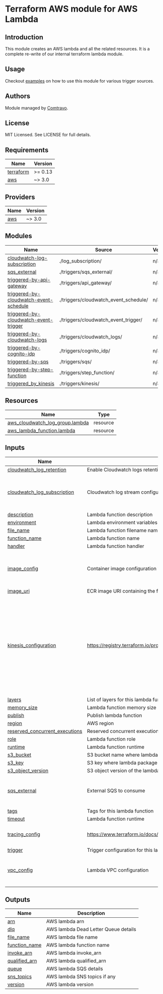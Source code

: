 # Terraform AWS module for AWS Lambda

## Introduction
This module creates an AWS lambda and all the related resources. It is a complete re-write of our internal terraform lambda module.

## Usage
Checkout [examples](./examples) on how to use this module for various trigger sources.
## Authors

Module managed by [Comtravo](https://github.com/comtravo).

## License

MIT Licensed. See LICENSE for full details.

## Requirements

| Name | Version |
|------|---------|
| <a name="requirement_terraform"></a> [terraform](#requirement\_terraform) | >= 0.13 |
| <a name="requirement_aws"></a> [aws](#requirement\_aws) | ~> 3.0 |

## Providers

| Name | Version |
|------|---------|
| <a name="provider_aws"></a> [aws](#provider\_aws) | ~> 3.0 |

## Modules

| Name | Source | Version |
|------|--------|---------|
| <a name="module_cloudwatch-log-subscription"></a> [cloudwatch-log-subscription](#module\_cloudwatch-log-subscription) | ./log_subscription/ | n/a |
| <a name="module_sqs_external"></a> [sqs\_external](#module\_sqs\_external) | ./triggers/sqs_external/ | n/a |
| <a name="module_triggered-by-api-gateway"></a> [triggered-by-api-gateway](#module\_triggered-by-api-gateway) | ./triggers/api_gateway/ | n/a |
| <a name="module_triggered-by-cloudwatch-event-schedule"></a> [triggered-by-cloudwatch-event-schedule](#module\_triggered-by-cloudwatch-event-schedule) | ./triggers/cloudwatch_event_schedule/ | n/a |
| <a name="module_triggered-by-cloudwatch-event-trigger"></a> [triggered-by-cloudwatch-event-trigger](#module\_triggered-by-cloudwatch-event-trigger) | ./triggers/cloudwatch_event_trigger/ | n/a |
| <a name="module_triggered-by-cloudwatch-logs"></a> [triggered-by-cloudwatch-logs](#module\_triggered-by-cloudwatch-logs) | ./triggers/cloudwatch_logs/ | n/a |
| <a name="module_triggered-by-cognito-idp"></a> [triggered-by-cognito-idp](#module\_triggered-by-cognito-idp) | ./triggers/cognito_idp/ | n/a |
| <a name="module_triggered-by-sqs"></a> [triggered-by-sqs](#module\_triggered-by-sqs) | ./triggers/sqs/ | n/a |
| <a name="module_triggered-by-step-function"></a> [triggered-by-step-function](#module\_triggered-by-step-function) | ./triggers/step_function/ | n/a |
| <a name="module_triggered_by_kinesis"></a> [triggered\_by\_kinesis](#module\_triggered\_by\_kinesis) | ./triggers/kinesis/ | n/a |

## Resources

| Name | Type |
|------|------|
| [aws_cloudwatch_log_group.lambda](https://registry.terraform.io/providers/hashicorp/aws/latest/docs/resources/cloudwatch_log_group) | resource |
| [aws_lambda_function.lambda](https://registry.terraform.io/providers/hashicorp/aws/latest/docs/resources/lambda_function) | resource |

## Inputs

| Name | Description | Type | Default | Required |
|------|-------------|------|---------|:--------:|
| <a name="input_cloudwatch_log_retention"></a> [cloudwatch\_log\_retention](#input\_cloudwatch\_log\_retention) | Enable Cloudwatch logs retention | `number` | `90` | no |
| <a name="input_cloudwatch_log_subscription"></a> [cloudwatch\_log\_subscription](#input\_cloudwatch\_log\_subscription) | Cloudwatch log stream configuration | <pre>object({<br>    enable : bool<br>    filter_pattern : string<br>    destination_arn : string<br>  })</pre> | <pre>{<br>  "destination_arn": "",<br>  "enable": false,<br>  "filter_pattern": ""<br>}</pre> | no |
| <a name="input_description"></a> [description](#input\_description) | Lambda function description | `string` | `"Managed by Terraform"` | no |
| <a name="input_environment"></a> [environment](#input\_environment) | Lambda environment variables | `map(string)` | `null` | no |
| <a name="input_file_name"></a> [file\_name](#input\_file\_name) | Lambda function filename name | `string` | `null` | no |
| <a name="input_function_name"></a> [function\_name](#input\_function\_name) | Lambda function name | `string` | n/a | yes |
| <a name="input_handler"></a> [handler](#input\_handler) | Lambda function handler | `string` | `null` | no |
| <a name="input_image_config"></a> [image\_config](#input\_image\_config) | Container image configuration values that override the values in the container image Dockerfile. | <pre>object({<br>    command           = list(string)<br>    entry_point       = list(string)<br>    working_directory = string<br>  })</pre> | `null` | no |
| <a name="input_image_uri"></a> [image\_uri](#input\_image\_uri) | ECR image URI containing the function's deployment package | `string` | `null` | no |
| <a name="input_kinesis_configuration"></a> [kinesis\_configuration](#input\_kinesis\_configuration) | https://registry.terraform.io/providers/hashicorp/aws/latest/docs/resources/lambda_event_source_mapping | <pre>map(object({<br>    batch_size                                      = number<br>    bisect_batch_on_function_error                  = bool<br>    destination_config__on_failure__destination_arn = string<br>    event_source_arn                                = string<br>    maximum_batching_window_in_seconds              = number<br>    maximum_record_age_in_seconds                   = number<br>    maximum_retry_attempts                          = number<br>    parallelization_factor                          = number<br>    starting_position                               = string<br>    starting_position_timestamp                     = string<br>    tumbling_window_in_seconds                      = number<br>  }))</pre> | `{}` | no |
| <a name="input_layers"></a> [layers](#input\_layers) | List of layers for this lambda function | `list(string)` | `[]` | no |
| <a name="input_memory_size"></a> [memory\_size](#input\_memory\_size) | Lambda function memory size | `number` | `128` | no |
| <a name="input_publish"></a> [publish](#input\_publish) | Publish lambda function | `bool` | `false` | no |
| <a name="input_region"></a> [region](#input\_region) | AWS region | `string` | n/a | yes |
| <a name="input_reserved_concurrent_executions"></a> [reserved\_concurrent\_executions](#input\_reserved\_concurrent\_executions) | Reserved concurrent executions  for this lambda function | `number` | `-1` | no |
| <a name="input_role"></a> [role](#input\_role) | Lambda function role | `string` | n/a | yes |
| <a name="input_runtime"></a> [runtime](#input\_runtime) | Lambda function runtime | `string` | `"nodejs14.x"` | no |
| <a name="input_s3_bucket"></a> [s3\_bucket](#input\_s3\_bucket) | S3 bucket name where lambda package is stored | `string` | `null` | no |
| <a name="input_s3_key"></a> [s3\_key](#input\_s3\_key) | S3 key where lambda package is stored | `string` | `null` | no |
| <a name="input_s3_object_version"></a> [s3\_object\_version](#input\_s3\_object\_version) | S3 object version of the lambda package | `string` | `null` | no |
| <a name="input_sqs_external"></a> [sqs\_external](#input\_sqs\_external) | External SQS to consume | <pre>object({<br>    batch_size = number<br>    sqs_arns   = list(string)<br>  })</pre> | `null` | no |
| <a name="input_tags"></a> [tags](#input\_tags) | Tags for this lambda function | `map(string)` | `{}` | no |
| <a name="input_timeout"></a> [timeout](#input\_timeout) | Lambda function runtime | `number` | `300` | no |
| <a name="input_tracing_config"></a> [tracing\_config](#input\_tracing\_config) | https://www.terraform.io/docs/providers/aws/r/lambda_function.html | <pre>object({<br>    mode : string<br>  })</pre> | <pre>{<br>  "mode": "PassThrough"<br>}</pre> | no |
| <a name="input_trigger"></a> [trigger](#input\_trigger) | Trigger configuration for this lambda function | `any` | n/a | yes |
| <a name="input_vpc_config"></a> [vpc\_config](#input\_vpc\_config) | Lambda VPC configuration | <pre>object({<br>    subnet_ids : list(string)<br>    security_group_ids : list(string)<br>  })</pre> | <pre>{<br>  "security_group_ids": [],<br>  "subnet_ids": []<br>}</pre> | no |

## Outputs

| Name | Description |
|------|-------------|
| <a name="output_arn"></a> [arn](#output\_arn) | AWS lambda arn |
| <a name="output_dlq"></a> [dlq](#output\_dlq) | AWS lambda Dead Letter Queue details |
| <a name="output_file_name"></a> [file\_name](#output\_file\_name) | AWS lambda file name |
| <a name="output_function_name"></a> [function\_name](#output\_function\_name) | AWS lambda function name |
| <a name="output_invoke_arn"></a> [invoke\_arn](#output\_invoke\_arn) | AWS lambda invoke\_arn |
| <a name="output_qualified_arn"></a> [qualified\_arn](#output\_qualified\_arn) | AWS lambda qualified\_arn |
| <a name="output_queue"></a> [queue](#output\_queue) | AWS lambda SQS details |
| <a name="output_sns_topics"></a> [sns\_topics](#output\_sns\_topics) | AWS lambda SNS topics if any |
| <a name="output_version"></a> [version](#output\_version) | AWS lambda version |

